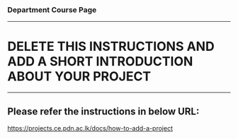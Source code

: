 ### Department Course Page

___
# DELETE THIS INSTRUCTIONS AND ADD A SHORT INTRODUCTION ABOUT YOUR PROJECT
___

## Please refer the instructions in below URL:

https://projects.ce.pdn.ac.lk/docs/how-to-add-a-project
